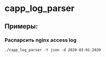 
# capp_log_parser

## Примеры: 

### Распарсить nginx access log

```
./capp_log_parser -t json -d 2020-03-01:2020
```